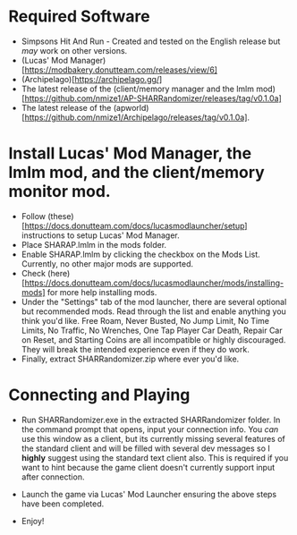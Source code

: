 # Required Software

- Simpsons Hit And Run - Created and tested on the English release but *may* work on other versions.
- (Lucas' Mod Manager)[https://modbakery.donutteam.com/releases/view/6]
- (Archipelago)[https://archipelago.gg/]
- The latest release of the (client/memory manager and the lmlm mod)[https://github.com/nmize1/AP-SHARRandomizer/releases/tag/v0.1.0a]
- The latest release of the (apworld)[https://github.com/nmize1/Archipelago/releases/tag/v0.1.0a].

# Install Lucas' Mod Manager, the lmlm mod, and the client/memory monitor mod.

- Follow (these)[https://docs.donutteam.com/docs/lucasmodlauncher/setup] instructions to setup Lucas' Mod Manager.
- Place SHARAP.lmlm in the mods folder.
- Enable SHARAP.lmlm by clicking the checkbox on the Mods List. Currently, no other major mods are supported.
- Check (here)[https://docs.donutteam.com/docs/lucasmodlauncher/mods/installing-mods] for more help installing mods.
- Under the "Settings" tab of the mod launcher, there are several optional but recommended mods. Read through the list and enable anything you think you'd like. Free Roam, Never Busted, No Jump Limit, No Time Limits, No Traffic, No Wrenches, One Tap Player Car Death, Repair Car on Reset, and Starting Coins are all incompatible or highly discouraged. They will break the intended experience even if they do work.
- Finally, extract SHARRandomizer.zip where ever you'd like.

# Connecting and Playing

- Run SHARRandomizer.exe in the extracted SHARRandomizer folder. In the command prompt that opens, input your connection info. You *can* use this window as a client, but its currently missing several features of the standard client and will be filled with several dev messages so I **highly** suggest using the standard text client also. This is required if you want to hint because the game client doesn't currently support input after connection.

- Launch the game via Lucas' Mod Launcher ensuring the above steps have been completed.

- Enjoy!
